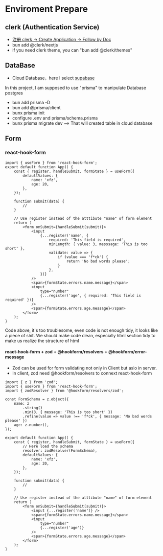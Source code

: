 # Enviroment Prepare

## clerk (Authentication Service)

- [注册 clerk -> Create Application -> Follow by Doc](https://clerk.com/)
- bun add @clerk/nextjs
- if you need clerk theme, you can "bun add @clerk/themes"

## DataBase

- Cloud Database，here I select [supabase](https://supabase.com/)

In this project, I am supposed to use "prisma" to manipulate Database postgres

- bun add prisma -D
- bun add @prisma/client
- bunx prisma init
- configure .env and prisma/schema.prisma
- bunx prisma migrate dev ==> That will created table in cloud database

## Form

### react-hook-form

```tsx
import { useForm } from 'react-hook-form';
export default function App() {
	const { register, handleSubmit, formState } = useForm({
		defaultValues: {
			name: 'xfz',
			age: 20,
		},
	});

	function submit(data) {
		//
	}

	// Use register instead of the atttibute "name" of form element
	return (
		<form onSubmit={handleSubmit(submit)}>
			<input
				{...register('name', {
					required: 'This field is required',
					minLength: { value: 3, messsage: 'This is too short' },
					validate: value => {
						if (value === 'f*ck') {
							return 'No bad words please';
						}
					},
				})}
			/>
			<span>{formState.errors.name.message}</span>
			<input
				type="number"
				{...register('age', { required: 'This field is required' })}
			/>
			<span>{formState.errors.age.message}</span>
		</form>
	);
}
```

Code above, it's too troublesome, even code is not enough tidy, it looks like a piece of shit.
We should make code clean, especially html section tidy to make us realize the structure of html

#### react-hook-form + zod + @hookform/resolvers + @hookform/error-message

- Zod can be used for form validating not only in Client but aslo in server.
- In client, zod need @hookform/resolvers to connext react-hook-form

```tsx
import { z } from 'zod';
import { useForm } from 'react-hook-form';
import { zodResolver } from '@hookform/resolvers/zod';

const FormSchema = z.object({
	name: z
		.string()
		.min(3, { message: 'This is too short' })
		.refine(value => value !== 'f*ck', { message: 'No bad words please' })
	age: z.number(),
});

export default function App() {
	const { register, handleSubmit, formState } = useForm({
		// Here load the schema
		resolver: zodResolver(FormSchema),
		defaultValues: {
			name: 'xfz',
			age: 20,
		},
	});

	function submit(data) {
		//
	}

	// Use register instead of the atttibute "name" of form element
	return (
		<form onSubmit={handleSubmit(submit)}>
			<input {...register('name')} />
			<span>{formState.errors.name.message}</span>
			<input
				type="number"
				{...register('age')}
			/>
			<span>{formState.errors.age.message}</span>
		</form>
	);
}
```
